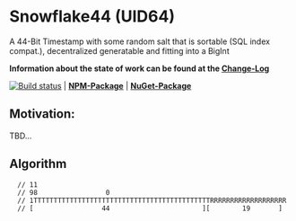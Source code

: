 # Snowflake44 (UID64)

A 44-Bit Timestamp with some random salt that is sortable (SQL index 
compat.), decentralized generatable and fitting into a BigInt



**Information about the state of work can be found at the [Change-Log](./vers/changelog.md)**

[![Build status](https://dev.azure.com/SmartOpenSource/Smart%20Standards%20(Allgemein)/_apis/build/status/Snowflake44)](https://dev.azure.com/SmartOpenSource/Smart%20Standards%20(Allgemein)/_build/latest?definitionId=3) | **[NPM-Package](https://www.npmjs.com/package/snowflake44?activeTab=versions)** | **[NuGet-Package](https://www.nuget.org/packages/snowflake44)**

## Motivation:

TBD...




## Algorithm

      // 11
      // 98                 0
      // 1TTTTTTTTTTTTTTTTTTTTTTTTTTTTTTTTTTTTTTTTTTTTRRRRRRRRRRRRRRRRRRR
      // [                 44                       ][        19       ]
